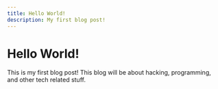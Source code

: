 ```yaml
---
title: Hello World!
description: My first blog post!
---
```


# Hello World!
This is my first blog post!
This blog will be about hacking, programming, and other tech related stuff.

